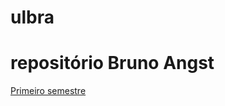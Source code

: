 # ulbra

# repositório Bruno Angst

[Primeiro semestre](https://github.com/BrunoCesarAngst/ulbra/tree/master/2018-2 "Clique se ti")
